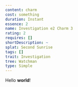 ```yaml
---
content: charm
cost: something
duration: Instant
essence: 2
name: Investigation e2 Charm 3
rating: 2
requires: []
shortDescription: ~
splat: Second Sunrise
tags: []
trait: Investigation
tree: Watchman
type: Simple
---
```


Hello **world**!
